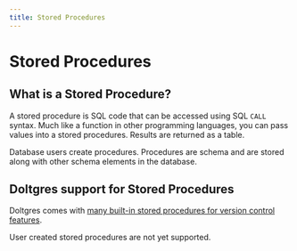 ```yaml
---
title: Stored Procedures
---
```


# Stored Procedures

## What is a Stored Procedure?

A stored procedure is SQL code that can be accessed using SQL `CALL` syntax. Much like a function in
other programming languages, you can pass values into a stored procedures. Results are returned as a
table.

Database users create procedures. Procedures are schema and are stored along with other schema
elements in the database.

## Doltgres support for Stored Procedures

Doltgres comes with [many built-in stored procedures for version control
features](../../reference/sql/version-control/dolt-sql-procedures.md).

User created stored procedures are not yet supported.
